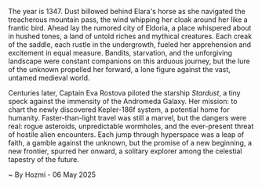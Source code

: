 
The year is 1347.  Dust billowed behind Elara's horse as she navigated the treacherous mountain pass, the wind whipping her cloak around her like a frantic bird.  Ahead lay the rumored city of Eldoria, a place whispered about in hushed tones, a land of untold riches and mythical creatures.  Each creak of the saddle, each rustle in the undergrowth, fueled her apprehension and excitement in equal measure.  Bandits, starvation, and the unforgiving landscape were constant companions on this arduous journey, but the lure of the unknown propelled her forward, a lone figure against the vast, untamed medieval world.

Centuries later, Captain Eva Rostova piloted the starship *Stardust*, a tiny speck against the immensity of the Andromeda Galaxy.  Her mission: to chart the newly discovered Kepler-186f system, a potential home for humanity.  Faster-than-light travel was still a marvel, but the dangers were real: rogue asteroids, unpredictable wormholes, and the ever-present threat of hostile alien encounters.  Each jump through hyperspace was a leap of faith, a gamble against the unknown, but the promise of a new beginning, a new frontier, spurred her onward, a solitary explorer among the celestial tapestry of the future.

~ By Hozmi - 06 May 2025
